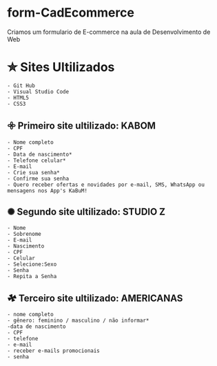 # form-CadEcommerce
 Criamos um formulario de E-commerce na aula de Desenvolvimento de Web 

# ✮ Sites Ultilizados 
    - Git Hub
    - Visual Studio Code
    - HTML5
    - CSS3

## 𖧷 Primeiro site ultilizado: KABOM

    - Nome completo
    - CPF
    - Data de nascimento*
    - Telefone celular*
    - E-mail
    - Crie sua senha*
    - Confirme sua senha
    - Quero receber ofertas e novidades por e-mail, SMS, WhatsApp ou mensagens nos App's KaBuM!

## ✺ Segundo site ultilizado: STUDIO Z

    - Nome
    - Sobrenome
    - E-mail
    - Nascimento
    - CPF
    - Celular
    - Selecione:Sexo
    - Senha
    - Repita a Senha

## 𖠄 Terceiro site ultilizado: AMERICANAS

    - nome completo
    - gênero: feminino / masculino / não informar*
    -data de nascimento
    - CPF
    - telefone
    - e-mail
    - receber e-mails promocionais
    - senha


